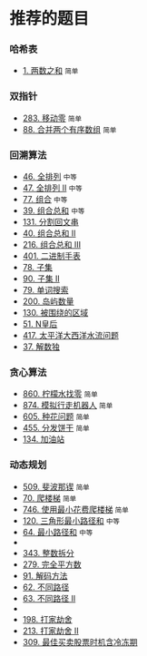 # 推荐的题目

### 哈希表

- [1. 两数之和](https://github.com/buuing/leetcode/issues/19) `简单`

### 双指针

- [283. 移动零](https://github.com/buuing/leetcode/issues/20) `简单`
- [88. 合并两个有序数组](https://github.com/buuing/leetcode/issues/21) `简单`

### 回溯算法

- [46. 全排列](https://github.com/buuing/leetcode/issues/3) `中等`
- [47. 全排列 II](https://github.com/buuing/leetcode/issues/4) `中等`
- [77. 组合](https://github.com/buuing/leetcode/issues/17) `中等`
- [39. 组合总和](https://github.com/buuing/leetcode/issues/18) `中等`
- [131. 分割回文串](#)
- [40. 组合总和 II](#)
- [216. 组合总和 III](#)
- [401. 二进制手表](#)
- [78. 子集](#)
- [90. 子集 II](#)
- [79. 单词搜索](#)
- [200. 岛屿数量](#)
- [130. 被围绕的区域](#)
- [51. N皇后](#)
- [417. 太平洋大西洋水流问题](#)
- [37. 解数独](#)

### 贪心算法

- [860. 柠檬水找零](https://github.com/buuing/leetcode/issues/7) `简单`
- [874. 模拟行走机器人](https://github.com/buuing/leetcode/issues/9) `简单`
- [605. 种花问题](https://github.com/buuing/leetcode/issues/8) `简单`
- [455. 分发饼干](https://github.com/buuing/leetcode/issues/6) `简单`
- [134. 加油站](#)

### 动态规划

- [509. 斐波那锲](https://github.com/buuing/leetcode/issues/11) `简单`
- [70. 爬楼梯](https://github.com/buuing/leetcode/issues/12) `简单`
- [746. 使用最小花费爬楼梯](https://github.com/buuing/leetcode/issues/1) `简单`
- [120. 三角形最小路径和](https://github.com/buuing/leetcode/issues/13) `中等`
- [64. 最小路径和](https://github.com/buuing/leetcode/issues/14) `中等`
- 
- [343. 整数拆分](#)
- [279. 完全平方数](#)
- [91. 解码方法](#)
- [62. 不同路径](#)
- [63. 不同路径 II](#)
- 
- [198. 打家劫舍](#)
- [213. 打家劫舍 II](#)
- [309. 最佳买卖股票时机含冷冻期](#)
